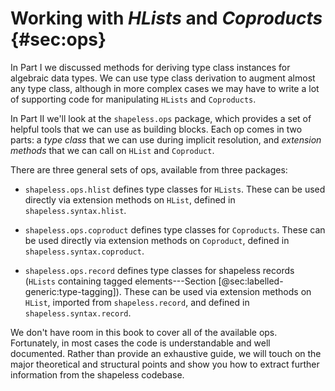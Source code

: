 # Working with *HLists* and *Coproducts* {#sec:ops}

In Part I we discussed methods for
deriving type class instances
for algebraic data types.
We can use type class derivation
to augment almost any type class,
although in more complex cases
we may have to write a lot of supporting code
for manipulating `HLists` and `Coproducts`.

In Part II we'll look at the `shapeless.ops` package,
which provides a set of helpful tools
that we can use as building blocks.
Each op comes in two parts:
a *type class* that we can use during implicit resolution,
and *extension methods* that we can call on `HList` and `Coproduct`.

There are three general sets of ops,
available from three packages:

  - `shapeless.ops.hlist` defines type classes for `HLists`.
    These can be used directly via extension methods on `HList`,
    defined in `shapeless.syntax.hlist`.

  - `shapeless.ops.coproduct` defines type classes for `Coproducts`.
    These can be used directly via extension methods on `Coproduct`,
    defined in `shapeless.syntax.coproduct`.

  - `shapeless.ops.record` defines type classes for shapeless records
    (`HLists` containing
    tagged elements---Section [@sec:labelled-generic:type-tagging]).
    These can be used via extension methods on `HList`,
    imported from `shapeless.record`,
    and defined in `shapeless.syntax.record`.

We don't have room in this book
to cover all of the available ops.
Fortunately, in most cases the code
is understandable and well documented.
Rather than provide an exhaustive guide,
we will touch on
the major theoretical and structural points
and show you how to extract further information
from the shapeless codebase.
